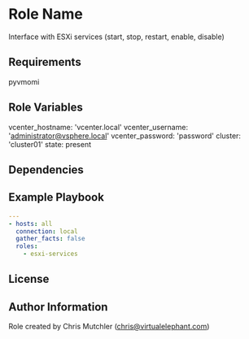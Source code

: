 Role Name
=========

Interface with ESXi services (start, stop, restart, enable, disable)

Requirements
------------

pyvmomi

Role Variables
--------------

vcenter_hostname: 'vcenter.local'
vcenter_username: 'administrator@vsphere.local'
vcenter_password: 'password'
cluster: 'cluster01'
state: present

Dependencies
------------


Example Playbook
----------------
```yaml
---
- hosts: all
  connection: local
  gather_facts: false  
  roles:
    - esxi-services

```
License
-------


Author Information
------------------

Role created by Chris Mutchler (chris@virtualelephant.com)
